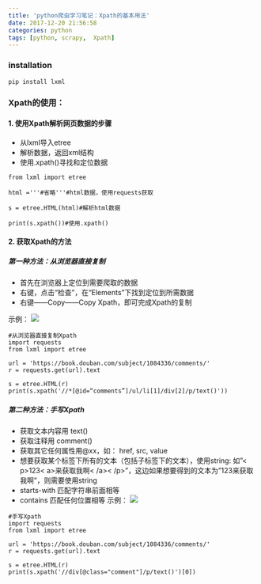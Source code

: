 ```yaml
---
title: 'python爬虫学习笔记：Xpath的基本用法'
date: 2017-12-20 21:56:58
categories: python 
tags: [python, scrapy,  Xpath] 
---
```


### installation

```
pip install lxml
```

### Xpath的使用：

#### 1. 使用Xpath解析网页数据的步骤

* 从lxml导入etree
* 解析数据，返回xml结构
* 使用.xpath()寻找和定位数据


```
from lxml import etree

html ='''#省略'''#html数据，使用requests获取

s = etree.HTML(html)#解析html数据

print(s.xpath())#使用.xpath()

```
<!--more-->

#### 2. 获取Xpath的方法

##### 第一种方法：从浏览器直接复制
* 首先在浏览器上定位到需要爬取的数据
* 右键，点击“检查”，在“Elements”下找到定位到所需数据
* 右键——Copy——Copy Xpath，即可完成Xpath的复制

示例：
![](http://oslz30y7b.bkt.clouddn.com/17-12-1/27475888.jpg)

```
#从浏览器直接复制Xpath
import requests
from lxml import etree

url = 'https://book.douban.com/subject/1084336/comments/'
r = requests.get(url).text

s = etree.HTML(r)
print(s.xpath('//*[@id=“comments”]/ul/li[1]/div[2]/p/text()'))
```
##### 第二种方法：手写Xpath
* 获取文本内容用 text()
* 获取注释用 comment()
* 获取其它任何属性用@xx，如： href, src, value
* 想要获取某个标签下所有的文本（包括子标签下的文本），使用string: 如”< p>123< a>来获取我啊< /a>< /p>”，这边如果想要得到的文本为”123来获取我啊”，则需要使用string
* starts-with 匹配字符串前面相等
* contains 匹配任何位置相等
示例：
![](http://oslz30y7b.bkt.clouddn.com/17-12-1/66263706.jpg)

```
#手写Xpath
import requests
from lxml import etree

url = 'https://book.douban.com/subject/1084336/comments/'
r = requests.get(url).text

s = etree.HTML(r)
print(s.xpath('//div[@class="comment"]/p/text()')[0])

```


